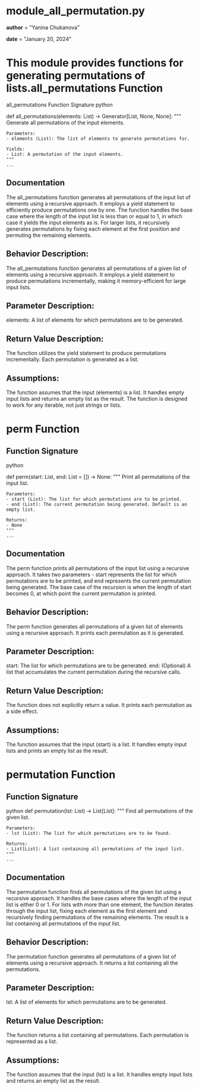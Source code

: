 # module_all_permutation.py

__author__ = "Yanina Chukanova"

__date__ = "January 20, 2024"

# This module provides functions for generating permutations of lists.all_permutations Function
all_permutations
Function Signature
python

def all_permutations(elements: List) -> Generator[List, None, None]:
    """
    Generate all permutations of the input elements.

    Parameters:
    - elements (List): The list of elements to generate permutations for.

    Yields:
    - List: A permutation of the input elements.
    """
    ...
## Documentation
The all_permutations function generates all permutations of the input list of elements using a recursive approach. It employs a yield statement to efficiently produce permutations one by one. The function handles the base case where the length of the input list is less than or equal to 1, in which case it yields the input elements as is. For larger lists, it recursively generates permutations by fixing each element at the first position and permuting the remaining elements.
## Behavior Description:

The all_permutations function generates all permutations of a given list of elements using a recursive approach. It employs a yield statement to produce permutations incrementally, making it memory-efficient for large input lists.

## Parameter Description:

elements: A list of elements for which permutations are to be generated.

## Return Value Description:
The function utilizes the yield statement to produce permutations incrementally.
Each permutation is generated as a list.

## Assumptions:

The function assumes that the input (elements) is a list.
It handles empty input lists and returns an empty list as the result.
The function is designed to work for any iterable, not just strings or lists.

# perm Function
## Function Signature
python

def perm(start: List, end: List = []) -> None:
    """
    Print all permutations of the input list.

    Parameters:
    - start (List): The list for which permutations are to be printed.
    - end (List): The current permutation being generated. Default is an empty list.

    Returns:
    - None
    """
    ...
## Documentation
The perm function prints all permutations of the input list using a recursive approach. It takes two parameters - start represents the list for which permutations are to be printed, and end represents the current permutation being generated. The base case of the recursion is when the length of start becomes 0, at which point the current permutation is printed.

## Behavior Description:

The perm function generates all permutations of a given list of elements using a recursive approach. It prints each permutation as it is generated.

## Parameter Description:

start: The list for which permutations are to be generated.
end: (Optional) A list that accumulates the current permutation during the recursive calls.
## Return Value Description:
The function does not explicitly return a value. It prints each permutation as a side effect.

## Assumptions:
The function assumes that the input (start) is a list.
It handles empty input lists and prints an empty list as the result.


# permutation Function
  ## Function Signature
python
def permutation(lst: List) -> List[List]:
    """
    Find all permutations of the given list.

    Parameters:
    - lst (List): The list for which permutations are to be found.

    Returns:
    - List[List]: A list containing all permutations of the input list.
    """
    ...
## Documentation
The permutation function finds all permutations of the given list using a recursive approach. It handles the base cases where the length of the input list is either 0 or 1. For lists with more than one element, the function iterates through the input list, fixing each element as the first element and recursively finding permutations of the remaining elements. The result is a list containing all permutations of the input list.
## Behavior Description:
The permutation function generates all permutations of a given list of elements using a recursive approach. It returns a list containing all the permutations.

## Parameter Description:
lst: A list of elements for which permutations are to be generated.
## Return Value Description:
The function returns a list containing all permutations.
Each permutation is represented as a list.

## Assumptions:
The function assumes that the input (lst) is a list.
It handles empty input lists and returns an empty list as the result.



